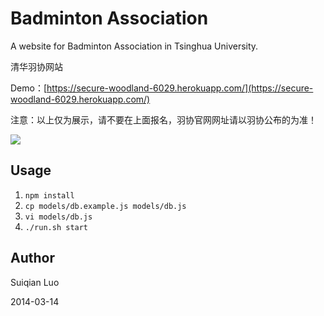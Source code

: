 # Badminton Association

A website for Badminton Association in Tsinghua University.

清华羽协网站

Demo：[https://secure-woodland-6029.herokuapp.com/](https://secure-woodland-6029.herokuapp.com/)

注意：以上仅为展示，请不要在上面报名，羽协官网网址请以羽协公布的为准！

![](http://luosuiqian.github.io/badminton/public/img/logo.png)

## Usage

1. `npm install`
2. `cp models/db.example.js models/db.js`
3. `vi models/db.js`
4. `./run.sh start`

## Author

Suiqian Luo

2014-03-14

